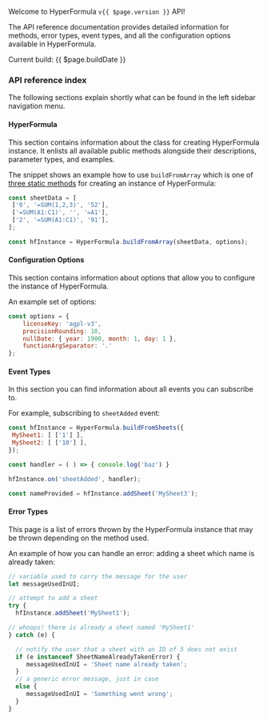 Welcome to HyperFormula `v{{ $page.version }}` API!

The API reference documentation provides detailed information for methods, error types, event types, and all the configuration options available in HyperFormula.

Current build: {{ $page.buildDate }}

### API reference index

The following sections explain shortly what can be found in the left sidebar navigation menu.

#### HyperFormula
This section contains information about the class for creating HyperFormula instance. It enlists all available public methods alongside their descriptions, parameter types, and examples.

The snippet shows an example how to use `buildFromArray` which is one of [three static methods](/api/classes/hyperformula.html#factories) for creating an instance of HyperFormula:
```javascript
const sheetData = [
 ['0', '=SUM(1,2,3)', '52'],
 ['=SUM(A1:C1)', '', '=A1'],
 ['2', '=SUM(A1:C1)', '91'],
];

const hfInstance = HyperFormula.buildFromArray(sheetData, options);
```

#### Configuration Options
This section contains information about options that allow you to configure the instance of HyperFormula.

An example set of options:
```javascript
const options = {
    licenseKey: 'agpl-v3',
    precisionRounding: 10,
    nullDate: { year: 1900, month: 1, day: 1 },
    functionArgSeparator: '.'
};
```

#### Event Types
In this section you can find information about all events you can subscribe to.

For example, subscribing to `sheetAdded` event:

```javascript
const hfInstance = HyperFormula.buildFromSheets({
 MySheet1: [ ['1'] ],
 MySheet2: [ ['10'] ],
});

const handler = ( ) => { console.log('baz') }

hfInstance.on('sheetAdded', handler);

const nameProvided = hfInstance.addSheet('MySheet3');
```

#### Error Types
This page is a list of errors thrown by the HyperFormula instance that may be thrown depending on the method used.

An example of how you can handle an error: adding a sheet which name is already taken:
```javascript
// variable used to carry the message for the user
let messageUsedInUI;

// attempt to add a sheet
try {
  hfInstance.addSheet('MySheet1');

// whoops! there is already a sheet named 'MySheet1'
} catch (e) {

  // notify the user that a sheet with an ID of 5 does not exist
  if (e instanceof SheetNameAlreadyTakenError) {
     messageUsedInUI = 'Sheet name already taken';
  }
  // a generic error message, just in case
  else {
     messageUsedInUI = 'Something went wrong';
  }
}
```
